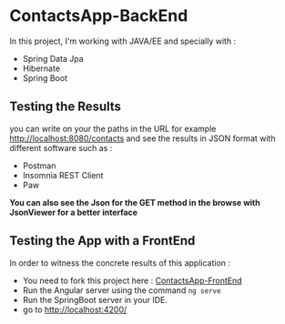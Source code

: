 # ContactsApp-BackEnd
In this project, I'm working with JAVA/EE and specially with :
- Spring Data Jpa
- Hibernate
- Spring Boot

## Testing the Results
you can write on your the paths in the URL for example [http://localhost:8080/contacts](http://localhost:8080/contacts) and see the results in JSON format with different software such as :
- Postman
- Insomnia REST Client
- Paw


**You can also see the Json for the **GET** method in the browse with JsonViewer for a better interface**

## Testing the App with a FrontEnd
In order to witness the concrete results of this application :
- You need to fork this project here : [ContactsApp-FrontEnd](https://github.com/EnsiasStudent/ContactsApp-FrontEnd.git)
- Run the Angular server using the command ```ng serve```
- Run the SpringBoot server in your IDE.
- go to [http://localhost:4200/](http://localhost:4200/)
